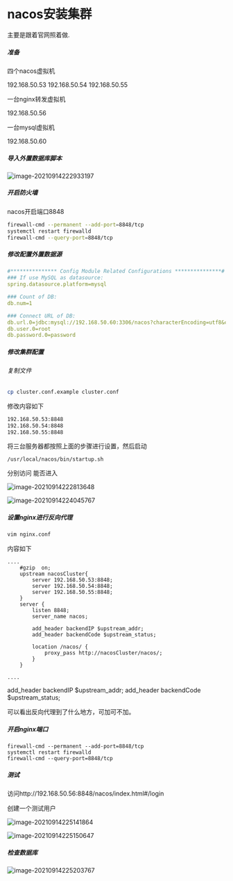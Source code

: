 # nacos安装集群
主要是跟着官网照着做.

##### 准备

四个nacos虚拟机

192.168.50.53
192.168.50.54
192.168.50.55

一台nginx转发虚拟机

192.168.50.56

一台mysql虚拟机

192.168.50.60

##### 导入外置数据库脚本

![image-20210914222933197](https://boot-generate.oss-cn-chengdu.aliyuncs.com/img/image-20210914222933197.png)

##### 开启防火墙

nacos开启端口8848

```sh
firewall-cmd --permanent --add-port=8848/tcp
systemctl restart firewalld
firewall-cmd --query-port=8848/tcp
```

##### 修改配置外置数据源

```yaml
#*************** Config Module Related Configurations ***************#
### If use MySQL as datasource:
spring.datasource.platform=mysql

### Count of DB:
db.num=1

### Connect URL of DB:
db.url.0=jdbc:mysql://192.168.50.60:3306/nacos?characterEncoding=utf8&connectTimeout=1000&socketTimeout=3000&autoReconnect=true&useUnicode=true&useSSL=false&serverTimezone=UTC
db.user.0=root
db.password.0=password

```

##### 修改集群配置

###### 复制文件

```sh
cp cluster.conf.example cluster.conf
```

修改内容如下

```sh
192.168.50.53:8848
192.168.50.54:8848
192.168.50.55:8848
```

将三台服务器都按照上面的步骤进行设置，然后启动

```shell
/usr/local/nacos/bin/startup.sh
```

分别访问 能否进入

![image-20210914222813648](https://boot-generate.oss-cn-chengdu.aliyuncs.com/img/image-20210914222813648.png)

![image-20210914224045767](https://boot-generate.oss-cn-chengdu.aliyuncs.com/img/image-20210914224045767.png)

##### 设置nginx进行反向代理

```sh
vim nginx.conf
```

内容如下

```
....
    #gzip  on;
    upstream nacosCluster{
        server 192.168.50.53:8848;
        server 192.168.50.54:8848;
        server 192.168.50.55:8848;
    }
    server {
        listen 8848;
        server_name nacos;
        
        add_header backendIP $upstream_addr;
        add_header backendCode $upstream_status;

        location /nacos/ {
            proxy_pass http://nacosCluster/nacos/;
        }
    }

....
```

add_header backendIP $upstream_addr;
add_header backendCode $upstream_status;

可以看出反向代理到了什么地方，可加可不加。

##### 开启nginx端口

```
firewall-cmd --permanent --add-port=8848/tcp
systemctl restart firewalld
firewall-cmd --query-port=8848/tcp
```

##### 测试

访问http://192.168.50.56:8848/nacos/index.html#/login

创建一个测试用户

![image-20210914225141864](https://boot-generate.oss-cn-chengdu.aliyuncs.com/img/image-20210914225141864.png)

![image-20210914225150647](https://boot-generate.oss-cn-chengdu.aliyuncs.com/img/image-20210914225150647.png)

##### 检查数据库

![image-20210914225203767](https://boot-generate.oss-cn-chengdu.aliyuncs.com/img/image-20210914225203767.png)

##### 

